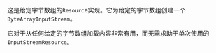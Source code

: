 这是给定字节数组的`Resourc`e实现。它为给定的字节数组创建一个`ByteArrayInputStream`。

它对于从任何给定的字节数组加载内容非常有用，而无需求助于单次使用的`InputStreamResource`。